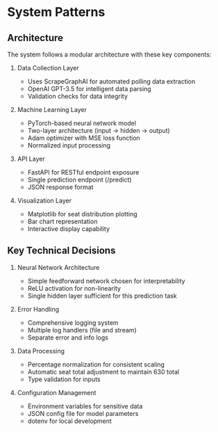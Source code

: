 # System Patterns

## Architecture
The system follows a modular architecture with these key components:

1. Data Collection Layer
   - Uses ScrapeGraphAI for automated polling data extraction
   - OpenAI GPT-3.5 for intelligent data parsing
   - Validation checks for data integrity

2. Machine Learning Layer
   - PyTorch-based neural network model
   - Two-layer architecture (input -> hidden -> output)
   - Adam optimizer with MSE loss function
   - Normalized input processing

3. API Layer
   - FastAPI for RESTful endpoint exposure
   - Single prediction endpoint (/predict)
   - JSON response format

4. Visualization Layer
   - Matplotlib for seat distribution plotting
   - Bar chart representation
   - Interactive display capability

## Key Technical Decisions
1. Neural Network Architecture
   - Simple feedforward network chosen for interpretability
   - ReLU activation for non-linearity
   - Single hidden layer sufficient for this prediction task

2. Error Handling
   - Comprehensive logging system
   - Multiple log handlers (file and stream)
   - Separate error and info logs

3. Data Processing
   - Percentage normalization for consistent scaling
   - Automatic seat total adjustment to maintain 630 total
   - Type validation for inputs

4. Configuration Management
   - Environment variables for sensitive data
   - JSON config file for model parameters
   - dotenv for local development
